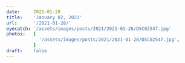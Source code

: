 ```yaml
---
date:     2021-01-28
title:    'January 02, 2021'
url:      '/2021-01-28/'
eyecatch: '/assets/images/posts/2021/2021-01-28/DSC02547.jpg'
photos:   [
            '/assets/images/posts/2021/2021-01-28/DSC02547.jpg',
          ]
draft:    false
---
```

